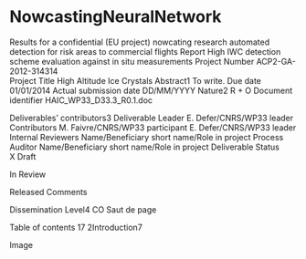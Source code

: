 # NowcastingNeuralNetwork
Results for a confidential (EU project) nowcating research automated detection for risk areas to commercial flights
Report High IWC detection scheme evaluation against in situ measurements 
Project Number 
ACP2-GA-2012-314314  
Project Title 
High Altitude Ice Crystals 
Abstract1 
To write. 
Due date 
01/01/2014 
Actual submission date 
DD/MM/YYYY 
Nature2 
R + O 
Document identifier 
HAIC_WP33_D33.3_R0.1.doc 
 
Deliverables’ contributors3 
Deliverable Leader 
E. Defer/CNRS/WP33 leader 
Contributors 
M. Faivre/CNRS/WP33 participant 
E. Defer/CNRS/WP33 leader 
Internal Reviewers 
Name/Beneficiary short name/Role in project 
Process Auditor 
Name/Beneficiary short name/Role in project 
Deliverable Status  
X 
Draft 
 
In Review 
 
Released 
Comments 
 
Dissemination Level4 
CO 
Saut de page
 
Table of contents 
17 
2Introduction7 

Image
